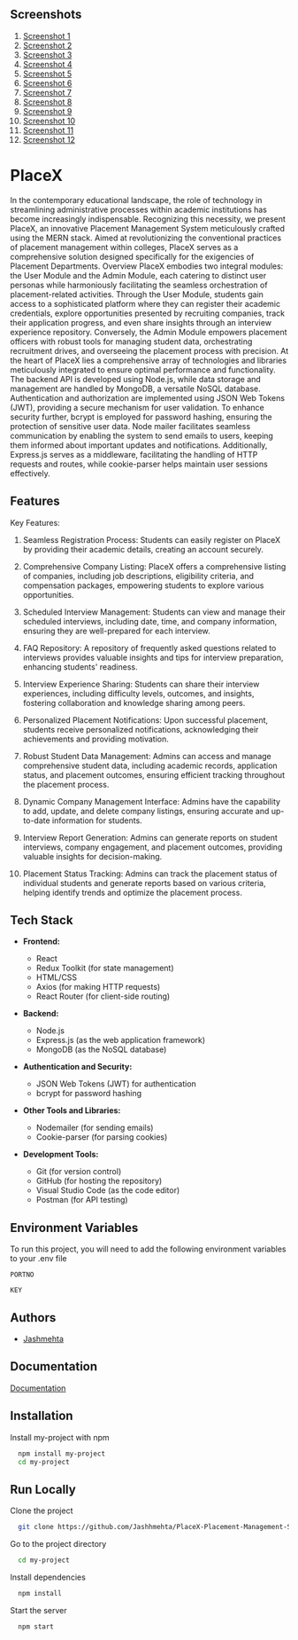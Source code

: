 ## Screenshots

1. [Screenshot 1](https://drive.google.com/uc?id=1PHad1i7O1ZIwmC_bw1WqZJAIeuWw8atz)
2. [Screenshot 2](https://drive.google.com/uc?id=1kd_iAp2kLYEjjUfLtnzmHPmluTxh63vz)
3. [Screenshot 3](https://drive.google.com/uc?id=1iPKTH_o5S6fZsggqKHACE9CrZtRXylHD)
4. [Screenshot 4](https://drive.google.com/uc?id=1_ymdSPuBByN_GZupSsXfC3tCklioEzf2)
5. [Screenshot 5](https://drive.google.com/uc?id=1U73tMQatPZ3JDR5E3AgRSIxukZ0k9faz)
6. [Screenshot 6](https://drive.google.com/uc?id=1LprXx3bFmcVNjkXVu4H_bceQzA0S-ldH)
7. [Screenshot 7](https://drive.google.com/uc?id=1bi_xR59A0guLGA7uHttec250meI5Rks4)
8. [Screenshot 8](https://drive.google.com/uc?id=1_NGkrq8a_lTh5f6xR3taaMlLyVrtTm6o)
9. [Screenshot 9](https://drive.google.com/uc?id=10-UfStHSsUh8RTxcRfFvupFL1AupUuj-)
10. [Screenshot 10](https://drive.google.com/uc?id=1167R9S_YbDHXkivV1kfw0lFgFOqDmf8t)
11. [Screenshot 11](https://drive.google.com/uc?id=1DKgX1AF4vHNJtGJ4uTgU0xUpsTm8TOiF)
12. [Screenshot 12](https://drive.google.com/uc?id=1B1W6WKzrRjXKhCjvwo4_XKpYO8yNcdg_)

# PlaceX

In the contemporary educational landscape, the role of technology in streamlining administrative 
processes within academic institutions has become increasingly indispensable. Recognizing this 
necessity, we present PlaceX, an innovative Placement Management System meticulously crafted 
using the MERN stack. Aimed at revolutionizing the conventional practices of placement 
management within colleges, PlaceX serves as a comprehensive solution designed specifically for 
the exigencies of Placement Departments. Overview PlaceX embodies two integral modules: the 
User Module and the Admin Module, each catering to distinct user personas while harmoniously 
facilitating the seamless orchestration of placement-related activities. Through the User Module, 
students gain access to a sophisticated platform where they can register their academic credentials, 
explore opportunities presented by recruiting companies, track their application progress, and even 
share insights through an interview experience repository. Conversely, the Admin Module 
empowers placement officers with robust tools for managing student data, orchestrating 
recruitment drives, and overseeing the placement process with precision. At the heart of PlaceX 
lies a comprehensive array of technologies and libraries meticulously integrated to ensure optimal 
performance and functionality. The backend API is developed using Node.js, while data storage 
and management are handled by MongoDB, a versatile NoSQL database. Authentication and 
authorization are implemented using JSON Web Tokens (JWT), providing a secure mechanism 
for user validation. To enhance security further, bcrypt is employed for password hashing, ensuring 
the protection of sensitive user data. Node mailer facilitates seamless communication by enabling 
the system to send emails to users, keeping them informed about important updates and 
notifications. Additionally, Express.js serves as a middleware, facilitating the handling of HTTP 
requests and routes, while cookie-parser helps maintain user sessions effectively.

## Features

Key Features:

1. Seamless Registration Process: Students can easily register on PlaceX by providing their academic details, creating an account securely.

2. Comprehensive Company Listing: PlaceX offers a comprehensive listing of companies, including job descriptions, eligibility criteria, and compensation packages, empowering students to explore various opportunities.

3. Scheduled Interview Management: Students can view and manage their scheduled interviews, including date, time, and company information, ensuring they are well-prepared for each interview.

4. FAQ Repository: A repository of frequently asked questions related to interviews provides valuable insights and tips for interview preparation, enhancing students' readiness.

5. Interview Experience Sharing: Students can share their interview experiences, including difficulty levels, outcomes, and insights, fostering collaboration and knowledge sharing among peers.

6. Personalized Placement Notifications: Upon successful placement, students receive personalized notifications, acknowledging their achievements and providing motivation.

7. Robust Student Data Management: Admins can access and manage comprehensive student data, including academic records, application status, and placement outcomes, ensuring efficient tracking throughout the placement process.

8. Dynamic Company Management Interface: Admins have the capability to add, update, and delete company listings, ensuring accurate and up-to-date information for students.

9. Interview Report Generation: Admins can generate reports on student interviews, company engagement, and placement outcomes, providing valuable insights for decision-making.

10. Placement Status Tracking: Admins can track the placement status of individual students and generate reports based on various criteria, helping identify trends and optimize the placement process.


## Tech Stack

- **Frontend:**
  - React
  - Redux Toolkit (for state management)
  - HTML/CSS
  - Axios (for making HTTP requests)
  - React Router (for client-side routing)
  
- **Backend:**
  - Node.js
  - Express.js (as the web application framework)
  - MongoDB (as the NoSQL database)
  
- **Authentication and Security:**
  - JSON Web Tokens (JWT) for authentication
  - bcrypt for password hashing
  
- **Other Tools and Libraries:**
  - Nodemailer (for sending emails)
  - Cookie-parser (for parsing cookies)
  
- **Development Tools:**
  - Git (for version control)
  - GitHub (for hosting the repository)
  - Visual Studio Code (as the code editor)
  - Postman (for API testing)

## Environment Variables

To run this project, you will need to add the following environment variables to your .env file

`PORTNO`

`KEY`


## Authors

- [Jashmehta](https://www.github.com/Jashhmehta)


## Documentation

[Documentation](https://drive.google.com/file/d/14m90cazrFRmoZK9SeDl6klkimJmssWpe/view?usp=sharing)


## Installation

Install my-project with npm

```bash
  npm install my-project
  cd my-project
```
    
## Run Locally

Clone the project

```bash
  git clone https://github.com/Jashhmehta/PlaceX-Placement-Management-System.git
```

Go to the project directory

```bash
  cd my-project
```

Install dependencies

```bash
  npm install
```

Start the server

```bash
  npm start
```

